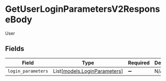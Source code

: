 # GetUserLoginParametersV2ResponseBody

User


## Fields

| Field                                                        | Type                                                         | Required                                                     | Description                                                  |
| ------------------------------------------------------------ | ------------------------------------------------------------ | ------------------------------------------------------------ | ------------------------------------------------------------ |
| `login_parameters`                                           | List[[models.LoginParameters](../models/loginparameters.md)] | :heavy_minus_sign:                                           | N/A                                                          |